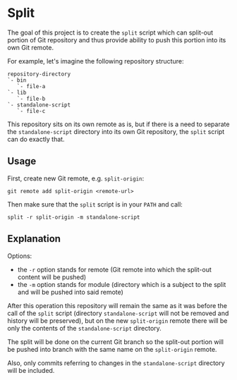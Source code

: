 # Split

The goal of this project is to create the `split` script which can split-out portion of Git repository and thus provide
ability to push this portion into its own Git remote.

For example, let's imagine the following repository structure:

```
repository-directory
`- bin
   `- file-a
`- lib
   `- file-b
`- standalone-script
   `- file-c
```

This repository sits on its own remote as is, but if there is a need to separate the `standalone-script` directory into
its own Git repository, the `split` script can do exactly that.

## Usage

First, create new Git remote, e.g. `split-origin`:

```
git remote add split-origin <remote-url>
```

Then make sure that the `split` script is in your `PATH` and call:

```
split -r split-origin -m standalone-script
```

## Explanation

Options:

* the `-r` option stands for remote (Git remote into which the split-out content will be pushed)
* the `-m` option stands for module (directory which is a subject to the split and will be pushed into said remote)

After this operation this repository will remain the same as it was before the call of the `split` script
(directory `standalone-script` will not be removed and history will be preserved), but on the new `split-origin` remote
there will be only the contents of the `standalone-script` directory.

The split will be done on the current Git branch so the split-out portion will be pushed into branch with the same name
on the `split-origin` remote.

Also, only commits referring to changes in the `standalone-script` directory will be included.
